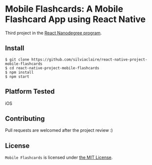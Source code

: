 # Mobile Flashcards: A Mobile Flashcard App using React Native

Third project in the [React Nanodegree program](https://www.udacity.com/course/react-nanodegree--nd019).

## Install
```
$ git clone https://github.com/silviaclaire/react-native-project-mobile-flashcards
$ cd react-native-project-mobile-flashcards
$ npm install
$ npm start
```

## Platform Tested
iOS

## Contributing
Pull requests are welcomed after the project review :)

## License
`Mobile Flashcards` is licensed under [the MIT License](https://opensource.org/licenses/MIT).